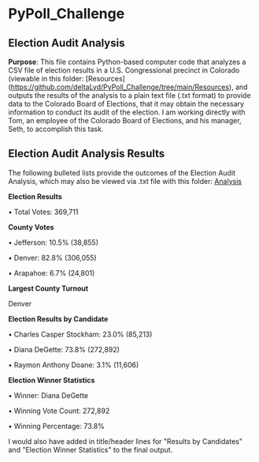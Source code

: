# PyPoll_Challenge
## Election Audit Analysis

**Purpose**: This file contains Python-based computer code that analyzes a CSV file of election results in a U.S. Congressional precinct in Colorado (viewable in this folder: [Resources] (https://github.com/deltaLyd/PyPoll_Challenge/tree/main/Resources), and outputs the results of the analysis to a plain text file (.txt format) to provide data to the Colorado Board of Elections, that it may obtain the necessary information to conduct its audit of the election.  I am working directly with Tom, an employee of the Colorado Board of Elections, and his manager, Seth, to accomplish this task.

## Election Audit Analysis Results

The following bulleted lists provide the outcomes of the Election Audit Analysis, which may also be viewed via .txt file with this folder: [Analysis](https://github.com/deltaLyd/PyPoll_Challenge/tree/main/Analysis)

**Election Results**

• Total Votes: 369,711

**County Votes**

• Jefferson: 10.5% (38,855)

• Denver: 82.8% (306,055)

• Arapahoe: 6.7% (24,801)


**Largest County Turnout** 

Denver

**Election Results by Candidate**

• Charles Casper Stockham: 23.0% (85,213)

• Diana DeGette: 73.8% (272,892)

• Raymon Anthony Doane: 3.1% (11,606)

**Election Winner Statistics**

• Winner: Diana DeGette

• Winning Vote Count: 272,892

• Winning Percentage: 73.8%










I would also have added in title/header lines for "Results by Candidates" and "Election Winner Statistics" to the final output. 
